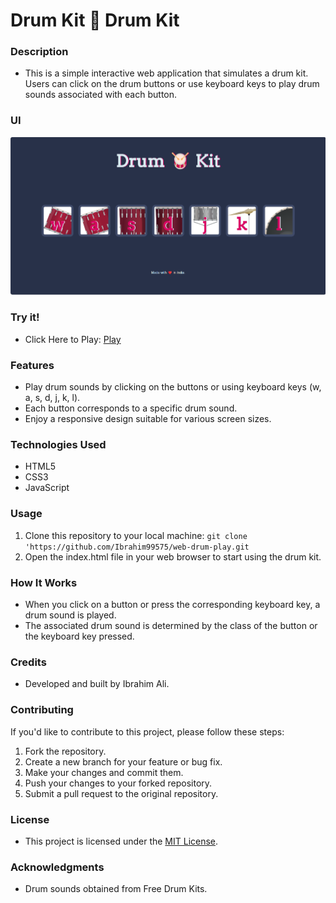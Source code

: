 # Drum Kit 🥁 Drum Kit

### Description
- This is a simple interactive web application that simulates a drum kit. Users can click on the drum buttons or use keyboard keys to play drum sounds associated with each button.

### UI
<img src="https://github.com/Ibrahim99575/web-drum-play/blob/bc39e933259468ad10ab23f96306e046926f3ba4/UI.png"/>


### Try it!
- Click Here to Play: <a href="https://ibrahim99575.github.io/web-drum-play/">Play</a>
### Features
- Play drum sounds by clicking on the buttons or using keyboard keys (w, a, s, d, j, k, l).
- Each button corresponds to a specific drum sound.
- Enjoy a responsive design suitable for various screen sizes.

### Technologies Used
- HTML5
- CSS3
- JavaScript

### Usage
1. Clone this repository to your local machine:
   `git clone 'https://github.com/Ibrahim99575/web-drum-play.git`
4. Open the index.html file in your web browser to start using the drum kit.

### How It Works
- When you click on a button or press the corresponding keyboard key, a drum sound is played.
- The associated drum sound is determined by the class of the button or the keyboard key pressed.

### Credits
- Developed and built by Ibrahim Ali.

### Contributing
If you'd like to contribute to this project, please follow these steps:

1. Fork the repository.
2. Create a new branch for your feature or bug fix.
3. Make your changes and commit them.
4. Push your changes to your forked repository.
5. Submit a pull request to the original repository.

### License
- This project is licensed under the <a href="https://github.com/Ibrahim99575/web-drum-play/blob/fd574d3b7ff978c83c95bece92f8c7ba4486b120/LICENSE/">MIT License</a>.

### Acknowledgments
- Drum sounds obtained from Free Drum Kits.

